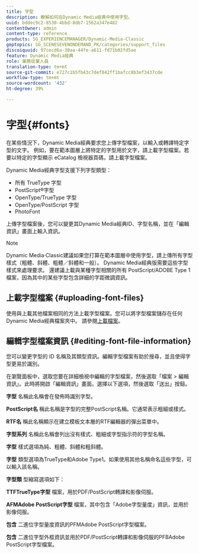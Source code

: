 ```yaml
---
title: 字型
description: 瞭解如何在Dynamic Media經典中使用字型。
uuid: bddec9c2-8530-4bbd-8db7-1562a347e482
contentOwner: admin
content-type: reference
products: SG_EXPERIENCEMANAGER/Dynamic-Media-Classic
geptopics: SG_SCENESEVENONDEMAND_PK/categories/support_files
discoiquuid: 97cecd6a-30aa-44fe-a611-fd71b02fd5ae
feature: Dynamic Media經典
role: 業務從業人員
translation-type: tm+mt
source-git-commit: e727c1b5fb43c7def842ff1bafcc8b3ef3437cde
workflow-type: tm+mt
source-wordcount: '432'
ht-degree: 39%

---
```



# 字型{#fonts}

在某些情況下，Dynamic Media經典要求您上傳字型檔案，以輸入或轉譯特定字型的文字。 例如，要在範本圖層上將特定的字型用於文字，請上載字型檔案。若要以特定的字型顯示 eCatalog 檢視器頁碼，請上載字型檔案。

Dynamic Media經典字型支援下列字型類型：

* 所有 TrueType 字型
* PostScript®字型
* OpenType/TrueType 字型
* OpenType/PostScript 字型
* PhotoFont

上傳字型檔案後，您可以變更其Dynamic Media經典ID、字型名稱，並在「編輯資訊」畫面上輸入資訊。

>[!NOTE]
>
>Dynamic Media·Classic建議如果您打算在範本圖層中使用字型，請上傳所有字型樣式（粗體、斜體、粗體／斜體和一般）。 Dynamic Media經典版需要這些字型樣式來處理要求。 還建議上載與某種字型相關的所有 PostScript/ADOBE Type 1 檔案，因為其中的某些字型包含詳細的字距微調資訊。

## 上載字型檔案 {#uploading-font-files}

使用與上載其他檔案相同的方法上載字型檔案。您可以將字型檔案儲存在任何Dynamic Media經典檔案夾中。 請參閱[上載檔案](uploading-files.md#uploading_your_files)。

## 編輯字型檔案資訊  {#editing-font-file-information}

您可以變更字型的 ID 名稱及其類型資訊。編輯字型檔案有助於搜尋，並且使得字型更易於識別。

在瀏覽面板中，選取您要在詳細檢視中編輯的字型檔案，然後選取「檔案 > 編輯資訊」。此時將開啟「編輯資訊」畫面。選擇以下選項，然後選取「送出」按鈕。

**字型** 名稱此名稱會在發佈時識別字型。

**PostScript名** 稱此名稱是字型的完整PostScript名稱。它通常表示粗細或樣式。

**RTF名** 稱此名稱顯示在建立模板文本層的RTF編輯器的彈出菜單中。

**字型系列** 名稱此名稱會列出沒有樣式、粗細或字型指示符的字型名稱。

**字型** 樣式選項為純、粗體、斜體和粗斜體。

**字型** 類型選項為TrueType和Adobe Type1。如果使用其他名稱命名這些字型，可以輸入該名稱。

**字型類** 型縮寫選項如下：

**TTFTrueType字型** 檔案，用於PDF/PostScript轉譯和影像伺服。

**AFMAdobe PostScript字型** 檔案，其中包含「Adobe字型量度」資訊，並用於影像伺服。

**包含** 二進位字型量度資訊的PFMAdobe PostScript字型檔案。

**包含** 二進位字型外框資訊並用於PDF/PostScript轉譯和影像伺服的PFBAdobe PostScript字型檔案。

